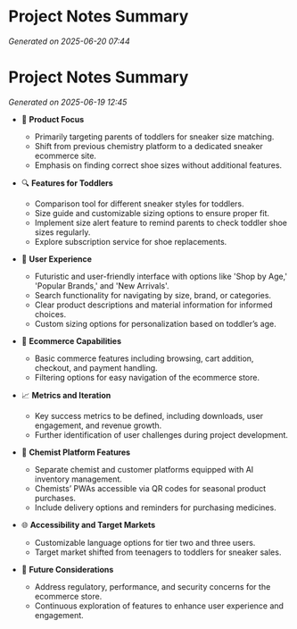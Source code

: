 # Project Notes Summary

*Generated on 2025-06-20 07:44*

# Project Notes Summary

*Generated on 2025-06-19 12:45*

- 👟 **Product Focus**
  - Primarily targeting parents of toddlers for sneaker size matching.
  - Shift from previous chemistry platform to a dedicated sneaker ecommerce site.
  - Emphasis on finding correct shoe sizes without additional features.

- 🔍 **Features for Toddlers**
  - Comparison tool for different sneaker styles for toddlers.
  - Size guide and customizable sizing options to ensure proper fit.
  - Implement size alert feature to remind parents to check toddler shoe sizes regularly.
  - Explore subscription service for shoe replacements.

- 🎨 **User Experience**
  - Futuristic and user-friendly interface with options like 'Shop by Age,' 'Popular Brands,' and 'New Arrivals'.
  - Search functionality for navigating by size, brand, or categories.
  - Clear product descriptions and material information for informed choices.
  - Custom sizing options for personalization based on toddler’s age.

- 🏪 **Ecommerce Capabilities**
  - Basic commerce features including browsing, cart addition, checkout, and payment handling.
  - Filtering options for easy navigation of the ecommerce store.

- 📈 **Metrics and Iteration**
  - Key success metrics to be defined, including downloads, user engagement, and revenue growth.
  - Further identification of user challenges during project development.

- 💊 **Chemist Platform Features**
  - Separate chemist and customer platforms equipped with AI inventory management.
  - Chemists’ PWAs accessible via QR codes for seasonal product purchases.
  - Include delivery options and reminders for purchasing medicines.

- 🌐 **Accessibility and Target Markets**
  - Customizable language options for tier two and three users.
  - Target market shifted from teenagers to toddlers for sneaker sales.

- 🚀 **Future Considerations**
  - Address regulatory, performance, and security concerns for the ecommerce store.
  - Continuous exploration of features to enhance user experience and engagement.